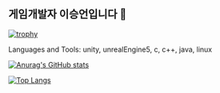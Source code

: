 ## 게임개발자 이승언입니다 👋

[![trophy](https://github-profile-trophy.vercel.app/?username=grukall)](https://github.com/ryo-ma/github-profile-trophy)

Languages and Tools:
unity, unrealEngine5, c, c++, java, linux

[![Anurag's GitHub stats](https://github-readme-stats.vercel.app/api?username=grukall)](https://github.com/anuraghazra/github-readme-stats)

[![Top Langs](https://github-readme-stats.vercel.app/api/top-langs/?username=grukall)](https://github.com/anuraghazra/github-readme-stats)
